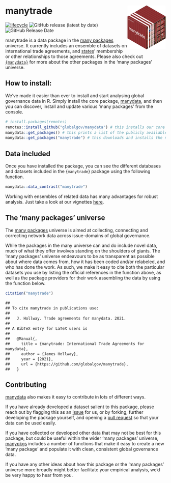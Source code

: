 
# manytrade <img src="man/figures/manytradeContainer.png" align="right"/>

<!-- badges: start -->

[![lifecycle](https://img.shields.io/badge/lifecycle-experimental-orange.svg)](https://www.tidyverse.org/lifecycle/#experimental)
![GitHub release (latest by
date)](https://img.shields.io/github/v/release/globalgov/manytrade)
![GitHub Release
Date](https://img.shields.io/github/release-date/globalgov/manytrade)
<!-- badges: end -->

manytrade is a data package in the [many
packages](https://github.com/globalgov/) universe. It currently includes
an ensemble of datasets on international trade agreements, and
[states](https://github.com/globalgov/manystates)’ membership or other
relationships to those agreements. Please also check out
[`{manydata}`](https://github.com/globalgov/manydata) for more about the
other packages in the ‘many packages’ universe.

## How to install:

We’ve made it easier than ever to install and start analysing global
governance data in R. Simply install the core package,
[manydata](https://github.com/globalgov/manydata), and then you can
discover, install and update various ‘many packages’ from the console.

``` r
# install.packages(remotes)
remotes::install_github("globalgov/manydata") # this installs our core package, the only one you need to do independently
manydata::get_packages() # this prints a list of the publicly available data packages currently available
manydata::get_packages("manytrade") # this downloads and installs the named package
```

## Data included

Once you have installed the package, you can see the different databases
and datasets included in the {`manytrade`} package using the following
function.

``` r
manydata::data_contrast("manytrade")
```

Working with ensembles of related data has many advantages for robust
analysis. Just take a look at our vignettes
[here](https://globalgov.github.io/manydata/articles/user.html).

## The ‘many packages’ universe

The [many packages](https://github.com/globalgov/) universe is aimed at
collecting, connecting and correcting network data across issue-domains
of global governance.

While the packages in the many universe can and do include novel data,
much of what they offer involves standing on the shoulders of giants.
The ‘many packages’ universe endeavours to be as transparent as possible
about where data comes from, how it has been coded and/or relabeled, and
who has done the work. As such, we make it easy to cite both the
particular datasets you use by listing the official references in the
function above, as well as the package providers for their work
assembling the data by using the function below.

``` r
citation("manytrade")
```

    ## 
    ## To cite manytrade in publications use:
    ## 
    ##   J. Hollway. Trade agreements for manydata. 2021.
    ## 
    ## A BibTeX entry for LaTeX users is
    ## 
    ##   @Manual{,
    ##     title = {manytrade: International Trade Agreements for manydata},
    ##     author = {James Hollway},
    ##     year = {2021},
    ##     url = {https://github.com/globalgov/manytrade},
    ##   }

## Contributing

[manydata](https://github.com/globalgov/manydata) also makes it easy to
contribute in lots of different ways.

If you have already developed a dataset salient to this package, please
reach out by flagging this as an
[issue](https://github.com/globalgov/manytrade/issues) for us, or by
forking, further developing the package yourself, and opening a [pull
request](https://github.com/globalgov/manytrade/pulls) so that your data
can be used easily.

If you have collected or developed other data that may not be best for
this package, but could be useful within the wider ‘many packages’
universe, [manypkgs](https://github.com/globalgov/manypkgs) includes a
number of functions that make it easy to create a new ‘many package’ and
populate it with clean, consistent global governance data.

If you have any other ideas about how this package or the ‘many
packages’ universe more broadly might better facilitate your empirical
analysis, we’d be very happy to hear from you.

